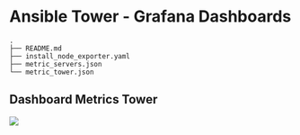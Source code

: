 # Ansible Tower - Grafana Dashboards

````
.
├── README.md
├── install_node_exporter.yaml
├── metric_servers.json
└── metric_tower.json
````

 Dashboard Metrics Tower
 ---
![](https://raw.githubusercontent.com/redhat-cop/tower_grafana_dashboards/master/Screen%20Shot%202020-04-07%20at%2000.26.40.png?token=AKCFJMUCLXK7ZQWHS6PX3XK6T6ZH4)
